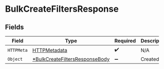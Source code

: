 # BulkCreateFiltersResponse


## Fields

| Field                                                                | Type                                                                 | Required                                                             | Description                                                          |
| -------------------------------------------------------------------- | -------------------------------------------------------------------- | -------------------------------------------------------------------- | -------------------------------------------------------------------- |
| `HTTPMeta`                                                           | [HTTPMetadata](./httpmetadata.md)                                    | :heavy_check_mark:                                                   | N/A                                                                  |
| `Object`                                                             | [*BulkCreateFiltersResponseBody](./bulkcreatefiltersresponsebody.md) | :heavy_minus_sign:                                                   | Created                                                              |